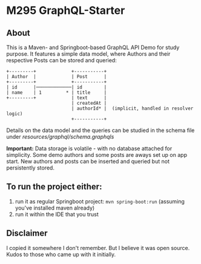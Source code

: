 # M295 GraphQL-Starter

## About
This is a Maven- and Springboot-based GraphQL API Demo for study purpose. It features a simple data model, where Authors and their respective Posts can be stored and queried:

```
+---------+             +-----------+
| Author  |             | Post      |
+---------+             +-----------+
| id      |─────────────| id        |
| name    | 1         * | title     |
+---------+             | text      |  
                        | createdAt |
                        | authorId* |  (implicit, handled in resolver logic)
                        +-----------+
```

Details on the data model and the queries can be studied in the schema file under *resources/graphql/schema.graphqls*

**Important:** Data storage is volatile - with no database attached for simplicity. Some demo authors and some posts are aways set up on app start. New authors and posts can be inserted and queried but not persistently stored. 

## To run the project either:

1. run it as regular Springboot project: `mvn spring-boot:run` (assuming you've installed maven already)
2. run it within the IDE that you trust

## Disclaimer

I copied it somewhere I don't remember. But I believe it was open source. Kudos to those who came up with it initially.